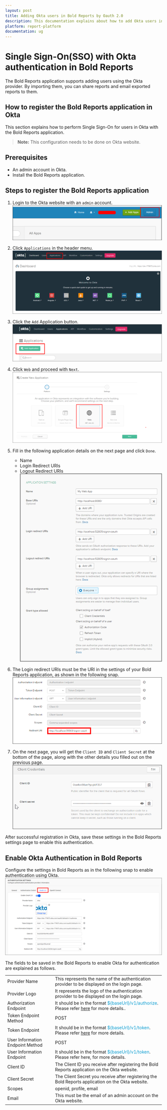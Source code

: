 ```yaml
---
layout: post
title: Adding Okta users in Bold Reports by Oauth 2.0
description: This documentation explains about how to add Okta users in Bold Reports using the OAuth 2.0 settings
platform: report-platform
documentation: ug
---
```


# Single Sign-On(SSO) with Okta authentication in Bold Reports

The Bold Reports application supports adding users using the Okta provider. By importing them, you can share reports and email exported reports to them.

## How to register the Bold Reports application in Okta

This section explains how to perform Single Sign-On for users in Okta with the Bold Reports application.

> **Note:** This configuration needs to be done on Okta website.

## Prerequisites

* An admin account in Okta.
* Install the Bold Reports application.

## Steps to register the Bold Reports application

1. Login to the Okta website with an `admin` account.
    ![Login Okta](/static/assets/on-premise/images/authentication/single-sign-on/oauth/okta/okta-login.png)

2. Click `Applications` in the header menu.
    ![Click Application](/static/assets/on-premise/images/authentication/single-sign-on/oauth/okta/okta-application.png)

3. Click the `Add` Application button.
    ![Add Application](/static/assets/on-premise/images/authentication/single-sign-on/oauth/okta/okta-add-application.png)

4. Click `Web` and proceed with `Next`.
    ![Select Web Platform](/static/assets/on-premise/images/authentication/single-sign-on/oauth/okta/okta-platform-web.png)

5. Fill in the following application details on the next page and click `Done`.

    * Name
    * Login Redirect URIs
    * Logout Redirect URIs
    ![Redirect URI](/static/assets/on-premise/images/authentication/single-sign-on/oauth/okta/okta-redirect-uri.png)

6. The Login redirect URIs must be the URI in the settings of your Bold Reports application, as shown in the following snap.
    ![Login Redirect URI](/static/assets/on-premise/images/authentication/single-sign-on/oauth/okta/login-redirect-uri.png)

7. On the next page, you will get the `Client ID` and `Client Secret` at the bottom of the page, along with the other details you filled out on the previous page.
    ![Okta Client Credential](/static/assets/on-premise/images/authentication/single-sign-on/oauth/okta/okta-client-credential.png)

After successful registration in Okta, save these settings in the Bold Reports settings page to enable this authentication.

## Enable Okta Authentication in Bold Reports

Configure the settings in Bold Reports as in the following snap to enable authentication using Okta.
    ![Configure Bold Reports Okta](/static/assets/on-premise/images/authentication/single-sign-on/oauth/okta/configure-boldreport-okta.png)

The fields to be saved in the Bold Reports to enable Okta for authentication are explained as follows.
<table>
<tr>
    <td>
        Provider Name
    </td>
    <td>
        This represents the name of the authentication provider to be displayed on the login page.
    </td>
</tr>
<tr>
    <td>
        Provider Logo
    </td>
    <td>
        It represents the logo of the authentication provider to be displayed on the login page.
    </td>
</tr>
<tr>
    <td>
        Authorization Endpoint
    </td>
    <td>
        It should be in the format <span style="color:#0c9dd1">${baseUrl}/v1/authorize</span>. Please refer <a href="https://developer.okta.com/docs/reference/api/oidc/#authorize">here</a> for more details..
    </td>
</tr>
    <tr>
    <td>
        Token Endpoint Method
    </td>
    <td>
        POST
    </td>
</tr>
</tr>
    <tr>
    <td>
        Token Endpoint
    </td>
    <td>
        It should be in the format <span style="color:#0c9dd1">${baseUrl}/v1/token</span>. Please refer <a href="https://developer.okta.com/docs/reference/api/oidc/#token">here</a> for more details.
    </td>
</tr>
</tr>
    <tr>
    <td>
        User Information Endpoint Method
    </td>
    <td>
        POST
    </td>
</tr>
</tr>
    <tr>
    <td>
        User Information Endpoint
    </td>
    <td>
        It should be in the format <span style="color:#0c9dd1">${baseUrl}/v1/token</span>. Please refer <span href="https://developer.okta.com/docs/reference/api/oidc/#userinfo">here, for more details.
    </td>
</tr>
</tr>
    <tr>
    <td>
        Client ID
    </td>
    <td>
        The Client ID you receive after registering the Bold Reports application on the Okta website.
    </td>
</tr>
</tr>
    <tr>
    <td>
        Client Secret
    </td>
    <td>
        The Client Secret you receive after registering the Bold Reports application on the Okta website.
    </td>
</tr>
</tr>
    <tr>
    <td>
        Scopes
    </td>
    <td>
        openid, profile, email
    </td>
</tr>
</tr>
    <tr>
    <td>
        Email
    </td>
    <td>
        This must be the email of an admin account on the Okta website.
    </td>
</tr>
</table>